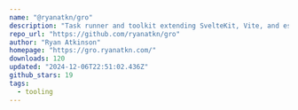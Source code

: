 ```yaml
---
name: "@ryanatkn/gro"
description: "Task runner and toolkit extending SvelteKit, Vite, and esbuild."
repo_url: "https://github.com/ryanatkn/gro"
author: "Ryan Atkinson"
homepage: "https://gro.ryanatkn.com/"
downloads: 120
updated: "2024-12-06T22:51:02.436Z"
github_stars: 19
tags: 
  - tooling
---
```

